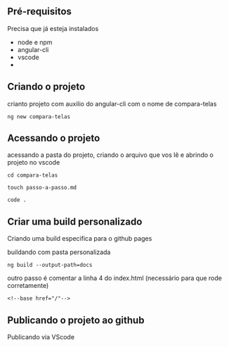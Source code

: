 ## Pré-requisitos
Precisa que já esteja instalados

- node e npm
- angular-cli
- vscode
-


## Criando o projeto
crianto projeto com auxilio do angular-cli com o nome de compara-telas

```ng new compara-telas```

## Acessando o projeto
acessando a pasta do projeto, criando o arquivo que vos lê e abrindo o projeto no vscode

```cd compara-telas```

```touch passo-a-passo.md```

```code .```

## Criar uma build personalizado
Criando uma build especifica para o github pages

buildando com pasta personalizada

```ng build --output-path=docs```

outro passo é comentar a linha 4 do index.html (necessário para que rode corretamente)

```<!--base href="/"-->```

## Publicando o projeto ao github
Publicando via VScode

